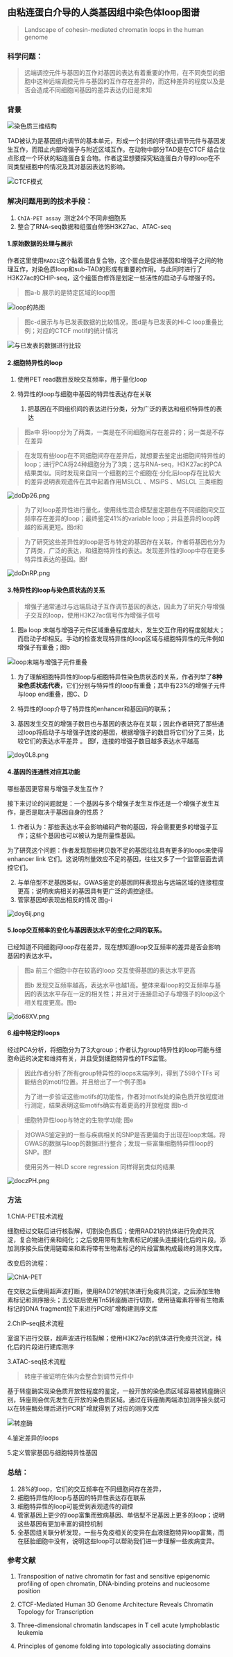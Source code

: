 ## 由粘连蛋白介导的人类基因组中染色体loop图谱

> Landscape of cohesin-mediated chromatin loops in the human genome  

### 科学问题： 

> 远端调控元件与基因的互作对基因的表达有着重要的作用，在不同类型的细胞中这种远端调控元件与基因的互作存在差异的，而这种差异的程度以及是否会造成不同细胞间基因的差异表达仍旧是未知

### 背景

![染色质三维结构](https://s1.ax1x.com/2020/03/31/GlV5As.png)

TAD被认为是基因组内调节的基本单元，形成一个封闭的环境让调节元件与基因发生互作，而阻止内部增强子与附近区域互作。在动物中部分TAD是在CTCF 结合位点形成一个环状的粘连蛋白复合物。作者这里想要探究粘连蛋白介导的loop在不同类型细胞中的情况及其对基因表达的影响。

![CTCF模式](https://43423.oss-cn-beijing.aliyuncs.com/img/20200324211307.png)

### 解决问题用到的技术手段：

1. `ChIA-PET assay `测定24个不同非细胞系
2. 整合了RNA-seq数据和组蛋白修饰H3K27ac、ATAC-seq



#### 1.原始数据的处理与展示

作者这里使用`RAD21`这个黏着蛋白复合物，这个蛋白是促进基因和增强子之间的物理互作，对染色质loop和sub-TAD的形成有重要的作用。与此同时进行了H3K27ac的CHIP-seq，这个组蛋白修饰是划定一些活性的启动子与增强子的。

> 图a-b 展示的是特定区域的loop图

![loop的热图](https://s1.ax1x.com/2020/08/28/dowDZd.png)

> 图c-d展示与与已发表数据的比较情况，图d是与已发表的Hi-C loop重叠比例；对应的CTCF motif的统计情况

![与已发表的数据进行比较](https://s1.ax1x.com/2020/08/28/dowcJP.png)

#### 2.细胞特异性的loop

1. 使用PET read数目反映交互频率，用于量化loop

3. 特异性的loop与细胞中基因的特异性表达存在关联
   
   
   
   1. 把基因在不同组织间的表达进行分类，分为广泛的表达和组织特异性的表达

> 图a中 将loop分为了两类，一类是在不同细胞间存在差异的；另一类是不存在差异

> 在发现有些loop在不同细胞间存在差异后，就想要去鉴定出细胞间特异性的loop；进行PCA将24种细胞分为了3类；这与RNA-seq，H3K27ac的PCA结果类似。同时发现来自同一个细胞的三个细胞在·分化后loop存在比较大的差异说明表观遗传在其中起着作用MSLCL 、MSiPS  、MSLCL  三类细胞

![doDp26.png](https://s1.ax1x.com/2020/08/28/doDp26.png)

> 为了对loop差异性进行量化，使用线性混合模型鉴定那些在不同细胞间交互频率存在差异的loop；最终鉴定41%的variable loop；并且差异的loop跨越的距离更短。图d和

> 为了研究这些差异性的loop是否与特定的基因存在关联，作者将基因也分为了两类，广泛的表达，和细胞特异性的表达。发现差异性的loop中存在更多特异性表达的基因。图f

![doDnRP.png](https://s1.ax1x.com/2020/08/28/doDnRP.png)



#### 3.特异性的loop与染色质状态的关系

> 增强子通常通过与远端启动子互作调节基因的表达，因此为了研究介导增强子交互的loop，使用H3K27ac信号作为增强子信号

1. 图a loop 末端与增强子元件区域重叠程度越大，发生交互作用的程度就越大；而启动子却相反。手动的检查发现特异性的loop区域与细胞特异性的元件例如增强子有重叠；图b

![loop末端与增强子元件重叠](https://s1.ax1x.com/2020/08/28/dosZgP.png)

1. 为了理解细胞特异性的loop与细胞特异性染色质状态的关系，作者列举了**8种染色质状态代表**，它们分别与特异性的loop有重叠；其中有23%的增强子元件与loop end重叠，图C、D

   

2. 特异性的loop介导了特异性的enhancer和基因间的联系；

   

3. 基因发生交互的增强子数目也与基因的表达存在关联；因此作者研究了那些通过loop将启动子与增强子连接的基因，根据增强子的数目将它们分了三类，比较它们的表达水平差异 。 图f，连接的增强子数目越多表达水平越高

![doy0L8.png](https://s1.ax1x.com/2020/08/28/doy0L8.png)

#### 4.基因的连通性对应其功能

哪些基因更容易与增强子发生互作？

接下来讨论的问题就是：一个基因与多个增强子发生互作还是一个增强子发生互作，是否是取决于基因自身的性质？

1. 作者认为：那些表达水平会影响编码产物的基因，将会需要更多的增强子互作；这些个基因也可以被认为是剂量性基因。

为了研究这个问题：作者发现那些拷贝数不足的基因往往具有更多的loops来使得enhancer link 它们。这说明剂量效应不足的基因，往往又多了一个监管层面去调控它们。

2. 与单倍型不足基因类似，GWAS鉴定的基因同样表现出与远端区域的连接程度更高；说明疾病相关的基因具有更广泛的调控途径。
3. 管家基因却表现出相反的情况 图g-i

![doy6ij.png](https://s1.ax1x.com/2020/08/28/doy6ij.png)

#### 5.loop交互频率的变化与基因表达水平的变化之间的联系。

已经知道不同细胞间loop存在差异，现在想知道loop交互频率的差异是否会影响基因的表达水平。

> 图a 前三个细胞中存在较高的loop 交互使得基因的表达水平更高
>
> 图b 发现交互频率越高，表达水平也越1高。整体来看loop的交互频率与基因的表达水平存在一定的相关性；并且对于连接启动子与增强子的loop这个相关程度更高。图e

![do68XV.png](https://s1.ax1x.com/2020/08/28/do68XV.png)

#### 6.组中特定的loops

经过PCA分析，将细胞分为了3大group；作者认为group特异性的loop可能与细胞命运的决定和维持有关，并且受到细胞特异性的TFS监管。

>  因此作者分析了所有group特异性的loops末端序列，得到了598个TFs 可能结合的motif位置。并且给出了一个例子图a
>
> 为了进一步验证这些motifs的功能性，作者对motifs处的染色质开放程度进行测定，结果表明这些motifs确实有着更高的开放程度 图b-d



> 细胞特异性loop与特定的生物学功能 图e



> 对GWAS鉴定到的一些与疾病相关的SNP是否更偏向于出现在loop末端。将GWAS的数据与loop的数据进行整合；发现一些富集细胞特异性loop的SNP。图f
>
> 使用另外一种LD score regression 同样得到类似的结果

![doczPH.png](https://s1.ax1x.com/2020/08/28/doczPH.png)

### 方法

1.ChIA-PET技术流程

细胞经过交联后进行核裂解，切割染色质后；使用RAD21的抗体进行免疫共沉淀，复合物进行亲和纯化；之后使用带有生物素标记的接头连接纯化后的片段。添加测序接头后使用链霉亲和素将带有生物素标记的片段富集构成最终的测序文库。

改变后的流程：

![ChIA-PET](https://s1.ax1x.com/2020/08/28/doav1U.png)

在交联之后使用超声波打断，使用RAD21的抗体进行免疫共沉淀，之后添加生物素标记和测序接头；去交联后使用Tn5转座酶进行切割，使用链霉素将带有生物素标记的DNA fragment拉下来进行PCR扩增构建测序文库

2.ChIP–seq技术流程

室温下进行交联，超声波进行核裂解；使用H3K27ac的抗体进行免疫共沉淀，纯化后的片段进行建库测序

3.ATAC-seq技术流程

> 转座子被证明在体内会整合到调节元件中

基于转座酶实现染色质开放性程度的鉴定，一般开放的染色质区域容易被转座酶识别，转座则会优先发生在开放的染色质区域。通过在转座酶两端添加测序接头就可以在转座酶处理后进行PCR扩增就得到了对应的测序文库

![转座酶](https://s1.ax1x.com/2020/08/28/dogPMt.png)

4.鉴定差异的loops

5.定义管家基因与细胞特异性基因

### 总结：

1. 28%的loop，它们的交互频率在不同细胞间存在差异，
2. 细胞特异性的loop与基因的特异性表达存在联系
3. 细胞特异性的loop可能受到表观遗传的调控
4. 管家基因上更少的loop富集而致病基因、单倍型不足基因上更多的loop；说明这些基因有更加丰富的调控机制
5. 全基因组关联分析发现，一些与免疫相关的变异在血液细胞特异loop富集，而在胚胎细胞中没有，说明这些loop可以帮助我们进一步理解一些疾病变异。

### 参考文献

1. Transposition of native chromatin for fast and sensitive epigenomic profiling of open chromatin, DNA-binding proteins and nucleosome position

2. CTCF-Mediated Human 3D Genome Architecture Reveals Chromatin Topology for Transcription

3. Three-dimensional chromatin landscapes in T cell acute lymphoblastic leukemia

4. Principles of genome folding into topologically associating domains

   

   

   

   

